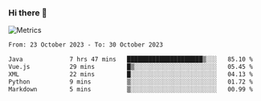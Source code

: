 ### Hi there 👋

![Metrics](https://github.com/radoapx/radoapx/blob/main/github-metrics.svg)

<!--START_SECTION:waka-->

```txt
From: 23 October 2023 - To: 30 October 2023

Java             7 hrs 47 mins   █████████████████████▒░░░   85.10 %
Vue.js           29 mins         █▒░░░░░░░░░░░░░░░░░░░░░░░   05.45 %
XML              22 mins         █░░░░░░░░░░░░░░░░░░░░░░░░   04.13 %
Python           9 mins          ▒░░░░░░░░░░░░░░░░░░░░░░░░   01.72 %
Markdown         5 mins          ▒░░░░░░░░░░░░░░░░░░░░░░░░   00.99 %
```

<!--END_SECTION:waka-->

<!--
**radoapx/radoapx** is a ✨ _special_ ✨ repository because its `README.md` (this file) appears on your GitHub profile.

Here are some ideas to get you started:

- 🔭 I’m currently working on ...
- 🌱 I’m currently learning ...
- 👯 I’m looking to collaborate on ...
- 🤔 I’m looking for help with ...
- 💬 Ask me about ...
- 📫 How to reach me: ...
- 😄 Pronouns: ...
- ⚡ Fun fact: ...
-->
